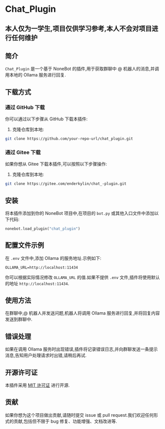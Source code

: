 # Chat_Plugin

## 本人仅为一学生,项目仅供学习参考,本人不会对项目进行任何维护

## 简介
`Chat_Plugin` 是一个基于 NoneBot 的插件,用于获取群聊中 @ 机器人的消息,并调用本地的 Ollama 服务进行回复.

## 下载方式

### 通过 GitHub 下载
你可以通过以下步骤从 GitHub 下载本插件:
1. 克隆仓库到本地:
```bash
git clone https://github.com/your-repo-url/chat_plugin.git
```

### 通过 Gitee 下载
如果你想从 Gitee 下载本插件,可以按照以下步骤操作:
1. 克隆仓库到本地:
```bash
git clone https://gitee.com/enderkylin/chat_-plugin.git
```


## 安装
将本插件添加到你的 NoneBot 项目中,在项目的 `bot.py` 或其他入口文件中添加以下代码:
```python
nonebot.load_plugin("chat_plugin")
```

## 配置文件示例
在 `.env` 文件中,添加 Ollama 的服务地址.示例如下:
```plaintext
OLLAMA_URL=http://localhost:11434
```
你可以根据实际情况修改 `OLLAMA_URL` 的值.如果不提供 `.env` 文件,插件将使用默认的地址 `http://localhost:11434`.

## 使用方法
在群聊中,@ 机器人并发送问题,机器人将调用 Ollama 服务进行回复,并将回复内容发送到群聊中.

## 错误处理
如果在调用 Ollama 服务时出现错误,插件将记录错误日志,并向群聊发送一条提示消息,告知用户处理请求时出错,请稍后再试.

## 开源许可证
本插件采用 [MIT 许可证](LICENSE) 进行开源.

## 贡献
如果你想为这个项目做出贡献,请随时提交 issue 或 pull request.我们欢迎任何形式的贡献,包括但不限于 bug 修复、功能增强、文档改进等.

